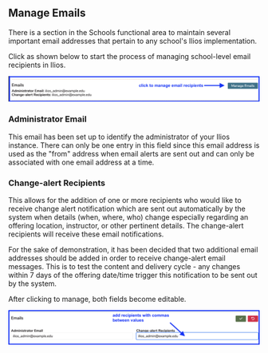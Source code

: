## Manage Emails

There is a section in the Schools functional area to maintain several important email addresses that pertain to any school's Ilios implementation.

Click as shown below to start the process of managing school-level email recipients in Ilios.

![click to manage](../images/schools/manage_emails/click_to_manage.png)

### Administrator Email

This email has been set up to identify the administrator of your Ilios instance. There can only be one entry in this field since this email address is used as the "from" address when email alerts are sent out and can only be associated with one email address at a time.

### Change-alert Recipients

This allows for the addition of one or more recipients who would like to receive change alert notification which are sent out automatically by the system when details (when, where, who) change especially regarding an offering location, instructor, or other pertinent details. The change-alert recipients will receive these email notifications.

For the sake of demonstration, it has been decided that two additional email addresses should be added in order to receive change-alert email messages. This is to test the content and delivery cycle - any changes within 7 days of the offering date/time trigger this notification to be sent out by the system. 

After clicking to manage, both fields become editable. 

![update change alert recipients](../images/schools/manage_emails/update_change_alert_recipients.png)

